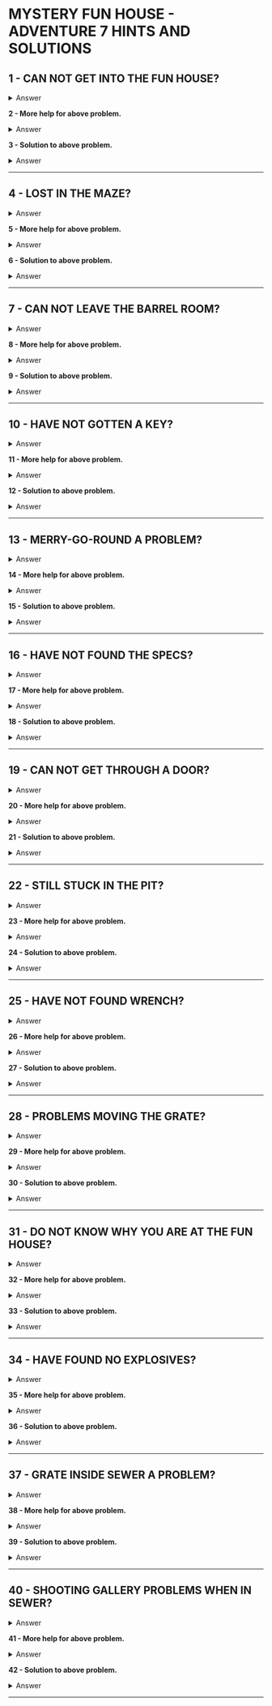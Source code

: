 # MYSTERY FUN HOUSE - ADVENTURE 7 HINTS AND SOLUTIONS

## 1 - CAN NOT GET INTO THE FUN HOUSE?
<details><summary>Answer</summary>READ SIGN BY THE COUNTER</details>

**2 - More help for above problem.**
<details><summary>Answer</summary>LOOK AT THE GRATE AND AT THE TREE</details>

**3 - Solution to above problem.**
<details><summary>Answer</summary>STICK THE CHEWED GUM ON THE BRANCH TO GET THE COIN</details>

---


## 4 - LOST IN THE MAZE?
<details><summary>Answer</summary>KEEP TRYING ITS EASY</details>

**5 - More help for above problem.**
<details><summary>Answer</summary>DROP THINGS TO HELP MAP IT</details>

**6 - Solution to above problem.**
<details><summary>Answer</summary>MAP THE ROOMS ON PAPER THERE IS NOT ALOT OF THEM</details>

---


## 7 - CAN NOT LEAVE THE BARREL ROOM?
<details><summary>Answer</summary>DO NOT WALK OR RUN OR SKIP OR JUMP BUT MOVE</details>

**8 - More help for above problem.**
<details><summary>Answer</summary>BABY</details>

**9 - Solution to above problem.**
<details><summary>Answer</summary>C R A W L</details>

---


## 10 - HAVE NOT GOTTEN A KEY?
<details><summary>Answer</summary>TANK</details>

**11 - More help for above problem.**
<details><summary>Answer</summary>EXAMINE MERMAID</details>

**12 - Solution to above problem.**
<details><summary>Answer</summary>GIVE MERMAID THE COMB</details>

---


## 13 - MERRY-GO-ROUND A PROBLEM?
<details><summary>Answer</summary>WEAR SPECS AND LOOK AROUND</details>

**14 - More help for above problem.**
<details><summary>Answer</summary>THE MIRROR ROOM IS THE KEY</details>

**15 - Solution to above problem.**
<details><summary>Answer</summary>LOOK AT MIRROR WITH SPECS ON</details>

---


## 16 - HAVE NOT FOUND THE SPECS?
<details><summary>Answer</summary>KNOB</details>

**17 - More help for above problem.**
<details><summary>Answer</summary>DO NOT PUSH THE KNOB</details>

**18 - Solution to above problem.**
<details><summary>Answer</summary>PULL KNOB</details>

---


## 19 - CAN NOT GET THROUGH A DOOR?
<details><summary>Answer</summary>SORRY THAT IS CORRECT</details>

**20 - More help for above problem.**
<details><summary>Answer</summary>DOORS ARE FOR PARK EMPLOYEES ONLY</details>

**21 - Solution to above problem.**
<details><summary>Answer</summary>YOU WILL NOT GET THROUGH ANY DOOR YOU MAY FIND</details>

---


## 22 - STILL STUCK IN THE PIT?
<details><summary>Answer</summary>SOMETHING BY THE GALLERY</details>

**23 - More help for above problem.**
<details><summary>Answer</summary>JUMP OUT</details>

**24 - Solution to above problem.**
<details><summary>Answer</summary>USE THE TRAMPOLINE TO JUMP OUT OF THE PIT</details>

---


## 25 - HAVE NOT FOUND WRENCH?
<details><summary>Answer</summary>MERRY GO ROUND</details>

**26 - More help for above problem.**
<details><summary>Answer</summary>TOP OF THE HORSE BUT HIGHER - EXAMINE CEILING BY MERRY GO ROUND</details>

**27 - Solution to above problem.**
<details><summary>Answer</summary>CLIMB POLE ON HORSE THEN LOOK UP REMEMBER BUTTON BY DOOR AS YOU CAME IN</details>

---


## 28 - PROBLEMS MOVING THE GRATE?
<details><summary>Answer</summary>USE WRENCH</details>

**29 - More help for above problem.**
<details><summary>Answer</summary>USE YOUR HEAD THE OTHER BOLT WILL NEVER COME OFF</details>

**30 - Solution to above problem.**
<details><summary>Answer</summary>SLIDE THE GRATE</details>

---


## 31 - DO NOT KNOW WHY YOU ARE AT THE FUN HOUSE?
<details><summary>Answer</summary>PLAY WITH YOUR HEEL</details>

**32 - More help for above problem.**
<details><summary>Answer</summary>DO NOT FIX THE HEEL BUT ...</details>

**33 - Solution to above problem.**
<details><summary>Answer</summary>REMOVE THE HEEL OF YOUR SHOE</details>

---


## 34 - HAVE FOUND NO EXPLOSIVES?
<details><summary>Answer</summary>SOFT TYPE EXPLOSIVE</details>

**35 - More help for above problem.**
<details><summary>Answer</summary>PLASTIC EXPLOSIVE TASTES BAD</details>

**36 - Solution to above problem.**
<details><summary>Answer</summary>CHEW GUM AND STICK THE FUSE ON IT</details>

---


## 37 - GRATE INSIDE SEWER A PROBLEM?
<details><summary>Answer</summary>BLOW IT UP</details>

**38 - More help for above problem.**
<details><summary>Answer</summary>KEEP THE NOISE FROM SPREADING</details>

**39 - Solution to above problem.**
<details><summary>Answer</summary>CLOSE THE STORM DOOR</details>

---


## 40 - SHOOTING GALLERY PROBLEMS WHEN IN SEWER?
<details><summary>Answer</summary>FORTUNE TELLING MACHINE</details>

**41 - More help for above problem.**
<details><summary>Answer</summary>SIGN</details>

**42 - Solution to above problem.**
<details><summary>Answer</summary>PUT SIGN BY FRONT OF SHOOTING GALLERY</details>

---
